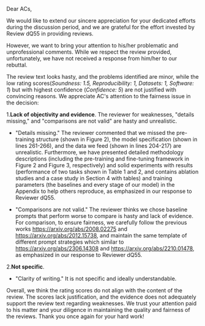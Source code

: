 Dear ACs,

We would like to extend our sincere appreciation for your dedicated efforts during the discussion period, and we are grateful for the effort invested by Review dQ55 in providing reviews.

However, we want to bring your attention to his/her problematic and unprofessional comments. While we respect the review provided, unfortunately, we have not received a response from him/her to our rebuttal.

The review text looks hasty, and the problems identified are minor, while the low rating scores(*Soundness: 1.5, Reproducibility: 1, Datasets: 1, Software: 1*) but with highest confidence (*Confidence: 5*) are not justified with convincing reasons. 
We appreciate AC's attention to the fairness issue in the decision:

1\.**Lack of objectivity and evidence**. The reviewer for weaknesses, "details missing," and "comparisons are not valid" are hasty and unrealistic.   
 - "Details missing." The reviewer commented that we missed the pre-training structure (shown in Figure 2), the model specification (shown in lines 261-266), and the data we feed (shown in lines 204-217) are unrealistic. Furthermore, we have presented detailed methodology descriptions (including the pre-training and fine-tuning framework in Figure 2 and Figure 3, respectively) 
and solid experiments with results (performance of two tasks shown in Table 1 and 2, and contains ablation studies and a case study in Section 4 with tables) 
and training parameters (the baselines and every stage of our model) in the Appendix to help others reproduce, as emphasized in our response to Reviewer dQ55.  

 - "Comparisons are not valid." The reviewer thinks we chose baseline prompts that perform worse to compare is hasty and lack of evidence. For comparison, to ensure fairness, 
we carefully follow the previous works https://arxiv.org/abs/2008.02275 and https://arxiv.org/abs/2012.15738, and maintain the same template of different prompt strategies which similar 
to https://arxiv.org/abs/2306.14308 and https://arxiv.org/abs/2210.01478, as emphasized in our response to Reviewer dQ55.

2\.**Not specific**.
 - "Clarity of writing." It is not specific and ideally understandable.

Overall, we think the rating scores do not align with the content of the review. The scores lack justification, and the evidence does not adequately support the review text regarding weaknesses.
We trust your attention paid to his matter and your diligence in maintaining the quality and fairness of the reviews. Thank you once again for your hard work!
